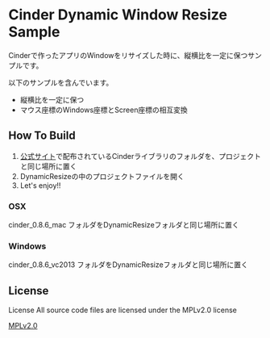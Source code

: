 # Cinder Dynamic Window Resize Sample
Cinderで作ったアプリのWindowをリサイズした時に、縦横比を一定に保つサンプルです。

以下のサンプルを含んでいます。

+ 縦横比を一定に保つ
+ マウス座標のWindows座標とScreen座標の相互変換

## How To Build
1. [公式サイト](http://libcinder.org)で配布されているCinderライブラリのフォルダを、プロジェクトと同じ場所に置く
1. DynamicResizeの中のプロジェクトファイルを開く
1. Let's enjoy!!

### OSX
cinder_0.8.6_mac フォルダをDynamicResizeフォルダと同じ場所に置く

### Windows
cinder_0.8.6_vc2013 フォルダをDynamicResizeフォルダと同じ場所に置く


## License
License All source code files are licensed under the MPLv2.0 license

[MPLv2.0](https://www.mozilla.org/MPL/2.0/)